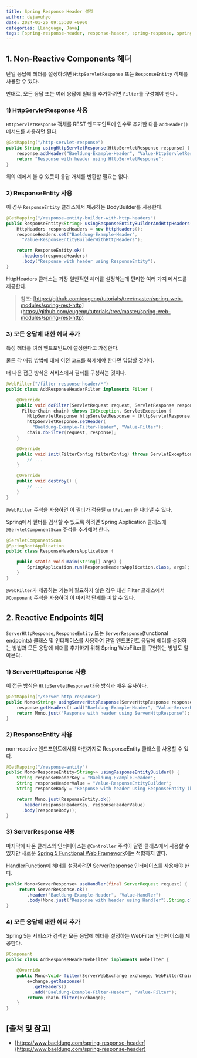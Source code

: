 ```yaml
---
title: Spring Response Header 설정
author: dejavuhyo
date: 2024-01-26 09:15:00 +0900
categories: [Language, Java]
tags: [spring-response-header, response-header, spring-response, spring-header, 응답-헤더, 스프링-헤더]
---
```


## 1. Non-Reactive Components 헤더
단일 응답에 헤더를 설정하려면 `HttpServletResponse` 또는 `ResponseEntity` 객체를 사용할 수 있다.

반대로, 모든 응답 또는 여러 응답에 필터를 추가하려면 `Filter`를 구성해야 한다 .

### 1) HttpServletResponse 사용
`HttpServletResponse` 객체를 REST 엔드포인트에 인수로 추가한 다음 `addHeader()` 메서드를 사용하면 된다.

```java
@GetMapping("/http-servlet-response")
public String usingHttpServletResponse(HttpServletResponse response) {
    response.addHeader("Baeldung-Example-Header", "Value-HttpServletResponse");
    return "Response with header using HttpServletResponse";
}
```

위의 예에서 볼 수 있듯이 응답 개체를 반환할 필요는 없다.

### 2) ResponseEntity 사용
이 경우 `ResponseEntity` 클래스에서 제공하는 BodyBuilder를 사용한다.

```java
@GetMapping("/response-entity-builder-with-http-headers")
public ResponseEntity<String> usingResponseEntityBuilderAndHttpHeaders() {
    HttpHeaders responseHeaders = new HttpHeaders();
    responseHeaders.set("Baeldung-Example-Header", 
      "Value-ResponseEntityBuilderWithHttpHeaders");

    return ResponseEntity.ok()
      .headers(responseHeaders)
      .body("Response with header using ResponseEntity");
}
```

HttpHeaders 클래스는 가장 일반적인 헤더를 설정하는데 편리한 여러 가지 메서드를 제공한다.

> 참조: [https://github.com/eugenp/tutorials/tree/master/spring-web-modules/spring-rest-http](https://github.com/eugenp/tutorials/tree/master/spring-web-modules/spring-rest-http)

### 3) 모든 응답에 대한 헤더 추가
특정 헤더를 여러 엔드포인트에 설정한다고 가정한다.

물론 각 매핑 방법에 대해 이전 코드를 복제해야 한다면 답답할 것이다.

더 나은 접근 방식은 서비스에서 필터를 구성하는 것이다.

```java
@WebFilter("/filter-response-header/*")
public class AddResponseHeaderFilter implements Filter {

    @Override
    public void doFilter(ServletRequest request, ServletResponse response, 
      FilterChain chain) throws IOException, ServletException {
        HttpServletResponse httpServletResponse = (HttpServletResponse) response;
        httpServletResponse.setHeader(
          "Baeldung-Example-Filter-Header", "Value-Filter");
        chain.doFilter(request, response);
    }

    @Override
    public void init(FilterConfig filterConfig) throws ServletException {
        // ...
    }

    @Override
    public void destroy() {
        // ...
    }
}
```

`@WebFilter` 주석을 사용하면 이 필터가 적용될 `urlPattern`을 나타낼 수 있다.

Spring에서 필터를 검색할 수 있도록 하려면 Spring Application 클래스에 `@ServletComponentScan` 주석을 추가해야 한다.

```java
@ServletComponentScan
@SpringBootApplication
public class ResponseHeadersApplication {

    public static void main(String[] args) {
        SpringApplication.run(ResponseHeadersApplication.class, args);
    }
}
```

`@WebFilter`가 제공하는 기능이 필요하지 않은 경우 대신 Filter 클래스에서 `@Component` 주석을 사용하여 이 마지막 단계를 피할 수 있다.

## 2. Reactive Endpoints 헤더
`ServerHttpResponse`, `ResponseEntity` 또는 `ServerResponse`(functional endpoints) 클래스 및 인터페이스를 사용하여 단일 엔드포인트 응답에 헤더를 설정하는 방법과 모든 응답에 헤더를 추가하기 위해 Spring WebFilter를 구현하는 방법도 알아본다.

### 1) ServerHttpResponse 사용
이 접근 방식은 `HttpServletResponse` 대응 방식과 매우 유사하다.

```java
@GetMapping("/server-http-response")
public Mono<String> usingServerHttpResponse(ServerHttpResponse response) {
    response.getHeaders().add("Baeldung-Example-Header", "Value-ServerHttpResponse");
    return Mono.just("Response with header using ServerHttpResponse");
}
```

### 2) ResponseEntity 사용
non-reactive 엔드포인트에서와 마찬가지로 ResponseEntity 클래스를 사용할 수 있다.

```java
@GetMapping("/response-entity")
public Mono<ResponseEntity<String>> usingResponseEntityBuilder() {
    String responseHeaderKey = "Baeldung-Example-Header";
    String responseHeaderValue = "Value-ResponseEntityBuilder";
    String responseBody = "Response with header using ResponseEntity (builder)";

    return Mono.just(ResponseEntity.ok()
      .header(responseHeaderKey, responseHeaderValue)
      .body(responseBody));
}
```

### 3) ServerResponse 사용
마지막에 나온 클래스와 인터페이스는 `@Controller` 주석이 달린 클래스에서 사용할 수 있지만 새로운 [Spring 5 Functional Web Framework](https://www.baeldung.com/spring-5-functional-web)에는 적합하지 않다.

HandlerFunction에 헤더를 설정하려면 ServerResponse 인터페이스를 사용해야 한다.

```java
public Mono<ServerResponse> useHandler(final ServerRequest request) {
     return ServerResponse.ok()
        .header("Baeldung-Example-Header", "Value-Handler")
        .body(Mono.just("Response with header using Handler"),String.class);
}
```

### 4) 모든 응답에 대한 헤더 추가
Spring 5는 서비스가 검색한 모든 응답에 헤더를 설정하는 WebFilter 인터페이스를 제공한다.

```java
@Component
public class AddResponseHeaderWebFilter implements WebFilter {

    @Override
    public Mono<Void> filter(ServerWebExchange exchange, WebFilterChain chain) {
        exchange.getResponse()
          .getHeaders()
          .add("Baeldung-Example-Filter-Header", "Value-Filter");
        return chain.filter(exchange);
    }
}
```

## [출처 및 참고]
* [https://www.baeldung.com/spring-response-header](https://www.baeldung.com/spring-response-header)
